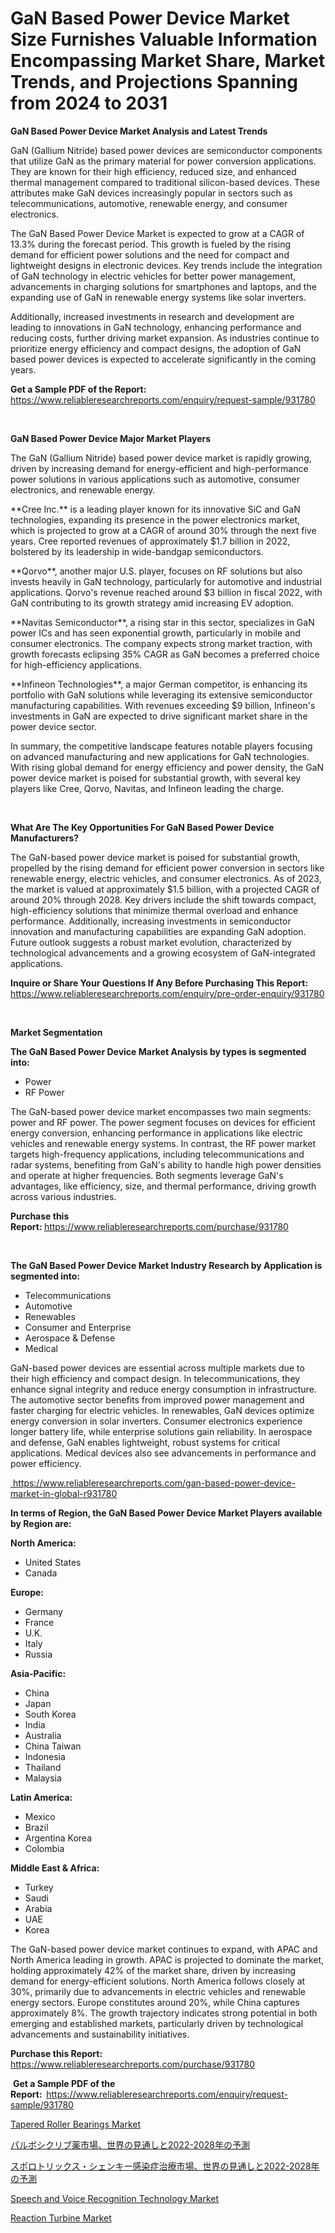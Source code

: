 <p><h1>GaN Based Power Device Market Size Furnishes Valuable Information Encompassing Market Share, Market Trends, and Projections Spanning from 2024 to 2031</h1></p><p><strong>GaN Based Power Device Market Analysis and Latest Trends</strong></p>
<p><p>GaN (Gallium Nitride) based power devices are semiconductor components that utilize GaN as the primary material for power conversion applications. They are known for their high efficiency, reduced size, and enhanced thermal management compared to traditional silicon-based devices. These attributes make GaN devices increasingly popular in sectors such as telecommunications, automotive, renewable energy, and consumer electronics.</p><p>The GaN Based Power Device Market is expected to grow at a CAGR of 13.3% during the forecast period. This growth is fueled by the rising demand for efficient power solutions and the need for compact and lightweight designs in electronic devices. Key trends include the integration of GaN technology in electric vehicles for better power management, advancements in charging solutions for smartphones and laptops, and the expanding use of GaN in renewable energy systems like solar inverters.</p><p>Additionally, increased investments in research and development are leading to innovations in GaN technology, enhancing performance and reducing costs, further driving market expansion. As industries continue to prioritize energy efficiency and compact designs, the adoption of GaN based power devices is expected to accelerate significantly in the coming years.</p></p>
<p><strong>Get a Sample PDF of the Report:&nbsp;</strong> <a href="https://www.reliableresearchreports.com/enquiry/request-sample/931780">https://www.reliableresearchreports.com/enquiry/request-sample/931780</a></p>
<p>&nbsp;</p>
<p><strong>GaN Based Power Device Major Market Players</strong></p>
<p><p>The GaN (Gallium Nitride) based power device market is rapidly growing, driven by increasing demand for energy-efficient and high-performance power solutions in various applications such as automotive, consumer electronics, and renewable energy. </p><p>**Cree Inc.** is a leading player known for its innovative SiC and GaN technologies, expanding its presence in the power electronics market, which is projected to grow at a CAGR of around 30% through the next five years. Cree reported revenues of approximately $1.7 billion in 2022, bolstered by its leadership in wide-bandgap semiconductors.</p><p>**Qorvo**, another major U.S. player, focuses on RF solutions but also invests heavily in GaN technology, particularly for automotive and industrial applications. Qorvo's revenue reached around $3 billion in fiscal 2022, with GaN contributing to its growth strategy amid increasing EV adoption.</p><p>**Navitas Semiconductor**, a rising star in this sector, specializes in GaN power ICs and has seen exponential growth, particularly in mobile and consumer electronics. The company expects strong market traction, with growth forecasts eclipsing 35% CAGR as GaN becomes a preferred choice for high-efficiency applications.</p><p>**Infineon Technologies**, a major German competitor, is enhancing its portfolio with GaN solutions while leveraging its extensive semiconductor manufacturing capabilities. With revenues exceeding $9 billion, Infineon's investments in GaN are expected to drive significant market share in the power device sector.</p><p>In summary, the competitive landscape features notable players focusing on advanced manufacturing and new applications for GaN technologies. With rising global demand for energy efficiency and power density, the GaN power device market is poised for substantial growth, with several key players like Cree, Qorvo, Navitas, and Infineon leading the charge.</p></p>
<p>&nbsp;</p>
<p><strong>What Are The Key Opportunities For GaN Based Power Device Manufacturers?</strong></p>
<p><p>The GaN-based power device market is poised for substantial growth, propelled by the rising demand for efficient power conversion in sectors like renewable energy, electric vehicles, and consumer electronics. As of 2023, the market is valued at approximately $1.5 billion, with a projected CAGR of around 20% through 2028. Key drivers include the shift towards compact, high-efficiency solutions that minimize thermal overload and enhance performance. Additionally, increasing investments in semiconductor innovation and manufacturing capabilities are expanding GaN adoption. Future outlook suggests a robust market evolution, characterized by technological advancements and a growing ecosystem of GaN-integrated applications.</p></p>
<p><strong>Inquire or Share Your Questions If Any Before Purchasing This Report:</strong> <a href="https://www.reliableresearchreports.com/enquiry/pre-order-enquiry/931780">https://www.reliableresearchreports.com/enquiry/pre-order-enquiry/931780</a></p>
<p>&nbsp;</p>
<p><strong>Market Segmentation</strong></p>
<p><strong>The GaN Based Power Device Market Analysis by types is segmented into:</strong></p>
<p><ul><li>Power</li><li>RF Power</li></ul></p>
<p><p>The GaN-based power device market encompasses two main segments: power and RF power. The power segment focuses on devices for efficient energy conversion, enhancing performance in applications like electric vehicles and renewable energy systems. In contrast, the RF power market targets high-frequency applications, including telecommunications and radar systems, benefiting from GaN's ability to handle high power densities and operate at higher frequencies. Both segments leverage GaN's advantages, like efficiency, size, and thermal performance, driving growth across various industries.</p></p>
<p><strong>Purchase this Report:&nbsp;</strong><a href="https://www.reliableresearchreports.com/purchase/931780">https://www.reliableresearchreports.com/purchase/931780</a></p>
<p>&nbsp;</p>
<p><strong>The GaN Based Power Device Market Industry Research by Application is segmented into:</strong></p>
<p><ul><li>Telecommunications</li><li>Automotive</li><li>Renewables</li><li>Consumer and Enterprise</li><li>Aerospace & Defense</li><li>Medical</li></ul></p>
<p><p>GaN-based power devices are essential across multiple markets due to their high efficiency and compact design. In telecommunications, they enhance signal integrity and reduce energy consumption in infrastructure. The automotive sector benefits from improved power management and faster charging for electric vehicles. In renewables, GaN devices optimize energy conversion in solar inverters. Consumer electronics experience longer battery life, while enterprise solutions gain reliability. In aerospace and defense, GaN enables lightweight, robust systems for critical applications. Medical devices also see advancements in performance and power efficiency.</p></p>
<p><a href="https://www.reliableresearchreports.com/gan-based-power-device-market-in-global-r931780">&nbsp;https://www.reliableresearchreports.com/gan-based-power-device-market-in-global-r931780</a></p>
<p><strong>In terms of Region, the GaN Based Power Device Market Players available by Region are:</strong></p>
<p>
    <p> <strong> North America: </strong>
        <ul>
            <li>United States</li>
            <li>Canada</li>
        </ul>
        </p> 
    <p> <strong> Europe: </strong>
        <ul>
            <li>Germany</li>
            <li>France</li>
            <li>U.K.</li>
            <li>Italy</li>
            <li>Russia</li>
        </ul>
        </p> 
    <p> <strong> Asia-Pacific: </strong>
        <ul>
            <li>China</li>
            <li>Japan</li>
            <li>South Korea</li>
            <li>India</li>
            <li>Australia</li>
            <li>China Taiwan</li>
            <li>Indonesia</li>
            <li>Thailand</li>
            <li>Malaysia</li>
        </ul>
        </p> 
    <p> <strong> Latin America: </strong>
        <ul>
            <li>Mexico</li>
            <li>Brazil</li>
            <li>Argentina Korea</li>
            <li>Colombia</li>
        </ul>
        </p> 
    <p> <strong> Middle East & Africa: </strong>
        <ul>
            <li>Turkey</li>
            <li>Saudi</li>
            <li>Arabia</li>
            <li>UAE</li>
            <li>Korea</li>
        </ul>
    </p>
    </p>
<p><p>The GaN-based power device market continues to expand, with APAC and North America leading in growth. APAC is projected to dominate the market, holding approximately 42% of the market share, driven by increasing demand for energy-efficient solutions. North America follows closely at 30%, primarily due to advancements in electric vehicles and renewable energy sectors. Europe constitutes around 20%, while China captures approximately 8%. The growth trajectory indicates strong potential in both emerging and established markets, particularly driven by technological advancements and sustainability initiatives.</p></p>
<p><strong>Purchase this Report: </strong><a href="https://www.reliableresearchreports.com/purchase/931780">https://www.reliableresearchreports.com/purchase/931780</a></p>
<p>&nbsp;<strong>Get a Sample PDF of the Report:&nbsp;&nbsp;</strong><a href="https://www.reliableresearchreports.com/enquiry/request-sample/931780">https://www.reliableresearchreports.com/enquiry/request-sample/931780</a></p>
<p><strong></strong></p>
<p><p><a href="https://www.linkedin.com/pulse/how-tapered-roller-bearings-market-evolved-key-trends-regional-eoqzc?trackingId=tlAbPiMdTKugP6Er0wHo2A%3D%3D">Tapered Roller Bearings Market</a></p><p><a href="https://medium.com/@royfoote921/palbociclib-drug-market-global-outlook-and-forecast-2022-2028-8ce0d289f72e">パルボシクリブ薬市場、世界の見通しと2022-2028年の予測</a></p><p><a href="https://medium.com/@royfoote921/sporothrix-schenckii-infection-treatment-market-global-outlook-and-forecast-2022-2028-fb08774524bb">スポロトリックス・シェンキー感染症治療市場、世界の見通しと2022-2028年の予測</a></p><p><a href="https://github.com/JakirUddin511/Market-Research-Report-List-1/blob/main/speech-and-voice-recognition-technology-market.md">Speech and Voice Recognition Technology Market</a></p><p><a href="https://medium.com/@jordymiller13/the-reaction-turbine-market-is-experiencing-higher-than-anticipated-demand-compared-to-4d54faf9624a">Reaction Turbine Market</a></p></p>